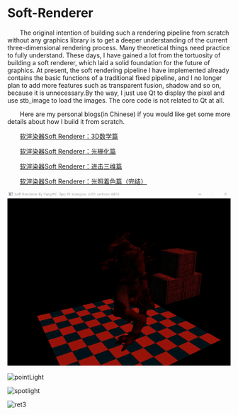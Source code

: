 # Soft-Renderer
&emsp;&emsp;The original intention of building such a rendering pipeline from scratch without any graphics library is to get a deeper understanding of the current three-dimensional rendering process. Many theoretical things need practice to fully understand. These days, I have gained a lot from the tortuosity of building a soft renderer, which laid a solid foundation for the future of graphics. At present, the soft rendering pipeline I have implemented already contains the basic functions of a traditional fixed pipeline, and I no longer plan to add more features such as transparent fusion, shadow and so on, because it is unnecessary.By the way, I just use Qt to display the pixel and use stb_image to load the images. The core code is not related to Qt at all.

&emsp;&emsp;Here are my personal blogs(in Chinese) if you would like get some more details about how I build it from scratch.

&emsp;&emsp;[软渲染器Soft Renderer：3D数学篇](https://yangwc.com/2019/05/01/SoftRenderer-Math/)

&emsp;&emsp;[软渲染器Soft Renderer：光栅化篇](https://yangwc.com/2019/05/01/SoftRenderer-Rasterization/)

&emsp;&emsp;[软渲染器Soft Renderer：进击三维篇](https://yangwc.com/2019/05/02/SoftRenderer-3DPipeline/)

&emsp;&emsp;[软渲染器Soft Renderer：光照着色篇（完结）](https://yangwc.com/2019/05/05/SoftRenderer-Shading/)

![directionalLight](https://github.com/ZeusYang/CDN-for-yangwc.com/blob/master/blog/SoftRenderer-Shading/directionalLight.gif)

![pointLight](https://cdn.jsdelivr.net/gh/ZeusYang/CDN-for-yangwc.com@1.1.8/blog/SoftRenderer-Shading/pointLight.gif)

![spotlight](https://cdn.jsdelivr.net/gh/ZeusYang/CDN-for-yangwc.com@1.1.8/blog/SoftRenderer-Shading/spotlight.gif)

![ret3](https://cdn.jsdelivr.net/gh/ZeusYang/CDN-for-yangwc.com@1.1.8/blog/SoftRenderer-Shading/ret3.gif)

